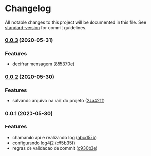 # Changelog

All notable changes to this project will be documented in this file. See [standard-version](https://github.com/conventional-changelog/standard-version) for commit guidelines.

### [0.0.3](https://github.com/emerson-matos/aceleradev-java/compare/v0.1.0...v0.0.3) (2020-05-31)


### Features

* decifrar mensagem ([855370e](https://github.com/emerson-matos/aceleradev-java/commit/855370e54337c52a1df8336c21337c51e44dff5f))

### [0.0.2](https://github.com/emerson-matos/aceleradev-java/compare/v0.0.1...v0.0.2) (2020-05-30)


### Features

* salvando arquivo na raiz do projeto ([24a421f](https://github.com/emerson-matos/aceleradev-java/commit/24a421f278da110a1ce69bbb82d00196212a9846))

### 0.0.1 (2020-05-30)


### Features

* chamando api e realizando log ([abcd55b](https://github.com/emerson-matos/aceleradev-java/commit/abcd55bb1a0721429ceacae25d08870bdf5ce6b4))
* configurando log4j2 ([c95b35f](https://github.com/emerson-matos/aceleradev-java/commit/c95b35fdaf9383d3e701ef1892d468fa0fe00bdc))
* regras de validacao de commit ([c930b3e](https://github.com/emerson-matos/aceleradev-java/commit/c930b3e16a826da035f9c9e49340dfef41d5c298))
